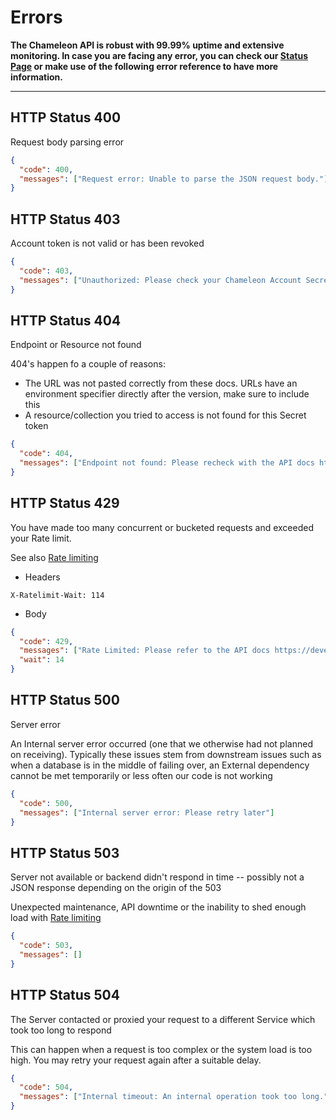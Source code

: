 # Errors

**The Chameleon API is robust with 99.99% uptime and extensive monitoring. In case you are facing any error, you can check our [Status Page](https://status.trychameleon.com) or make use of the following error reference to have more information.**

---

## HTTP Status 400

Request body parsing error

```json
{
  "code": 400,
  "messages": ["Request error: Unable to parse the JSON request body."]
}
```

## HTTP Status 403
Account token is not valid or has been revoked

```json
{
  "code": 403,
  "messages": ["Unauthorized: Please check your Chameleon Account Secret"]
}
```

## HTTP Status 404

Endpoint or Resource not found

404's happen fo a couple of reasons:

 - The URL was not pasted correctly from these docs. URLs have an environment specifier directly after the version, make sure to include this
 - A resource/collection you tried to access is not found for this Secret token

```json
{
  "code": 404,
  "messages": ["Endpoint not found: Please recheck with the API docs https://developers.trychameleon.com"]
}
```

## HTTP Status 429

You have made too many concurrent or bucketed requests and exceeded your Rate limit.

See also [Rate limiting](rate-limiting.md)

- Headers

```
X-Ratelimit-Wait: 114
```

- Body

```json
{
  "code": 429,
  "messages": ["Rate Limited: Please refer to the API docs https://developers.trychameleon.com/#/concepts/rate-limiting for more information"],
  "wait": 14
}
```

## HTTP Status 500

Server error

An Internal server error occurred (one that we otherwise had not planned on receiving). Typically these issues stem from downstream issues such as when a database is in the middle of failing over, an External dependency cannot be met temporarily or less often our code is not working

```json
{
  "code": 500,
  "messages": ["Internal server error: Please retry later"]
}
```

## HTTP Status 503

Server not available or backend didn't respond in time -- possibly not a JSON response depending on the origin of the 503

Unexpected maintenance, API downtime or the inability to shed enough load with [Rate limiting](rate-limiting.md)

```json
{
  "code": 503,
  "messages": []
}
```

## HTTP Status 504

The Server contacted or proxied your request to a different Service which took too long to respond

This can happen when a request is too complex or the system load is too high. You may retry your request again after a suitable delay.

```json
{
  "code": 504,
  "messages": ["Internal timeout: An internal operation took too long."]
}
```
